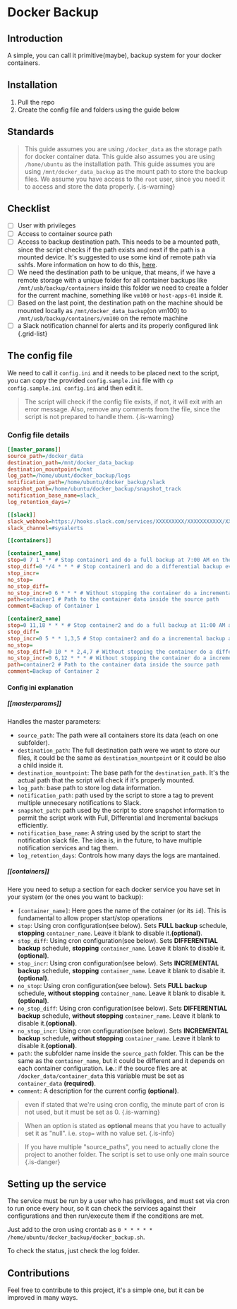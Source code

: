 # Docker Backup

## Introduction

A simple, you can call it primitive(maybe), backup system for your docker containers.


## Installation

1. Pull the repo
2. Create the config file and folders using the guide below

## Standards

> This guide assumes you are using `/docker_data` as the storage path for docker container data.
> This guide also assumes you are using `/home/ubuntu` as the installation path.
> This guide assumes you are using `/mnt/docker_data_backup` as the mount path to store the backup files.
> We assume you have access to the `root` user, since you need it to access and store the data properly.
{.is-warning}

## Checklist

- [ ] User with privileges
- [ ] Access to container source path
- [ ] Access to backup destination path. This needs to be a mounted path, since the script checks if the path exists and next if the path is a mounted device. It's suggested to use some kind of remote path via sshfs. More information on how to do this, [here](https://www.digitalocean.com/community/tutorials/how-to-use-sshfs-to-mount-remote-file-systems-over-ssh).
- [ ] We need the destination path to be unique, that means, if we have a remote storage with a unique folder for all container backups like `/mnt/usb/backup/containers` inside this folder we need to create a folder for the current machine, something like `vm100` or `host-apps-01` inside it.
- [ ] Based on the last point, the destination path on the machine should be mounted locally as `/mnt/docker_data_backup`(on vm100) to `/mnt/usb/backup/containers/vm100` on the remote machine
- [ ] a Slack notification channel for alerts and its properly configured link
{.grid-list}

## The config file

We need to call it `config.ini` and it needs to be placed next to the script, you can copy the provided `config.sample.ini` file with `cp config.sample.ini config.ini` and then edit it.

> The script will check if the config file exists, if not, it will exit with an error message. Also, remove any comments from the file, since the script is not prepared to handle them.
{.is-warning}

### Config file details

```ini
[[master_params]]
source_path=/docker_data
destination_path=/mnt/docker_data_backup
destination_mountpoint=/mnt
log_path=/home/ubunt/docker_backup/logs
notification_path=/home/ubuntu/docker_backup/slack
snapshot_path=/home/ubuntu/docker_backup/snapshot_track
notification_base_name=slack_
log_retention_days=7

[[slack]]
slack_webhook=https://hooks.slack.com/services/XXXXXXXXX/XXXXXXXXXXX/XXXXXXXXXXXXXXXXXXXXXXXX
slack_channel=#sysalerts

[[containers]]

[container1_name]
stop=0 7 1 * * # Stop container1 and do a full backup at 7:00 AM on the 1st of every month
stop_diff=0 */4 * * * # Stop container1 and do a differential backup every 4 hours
stop_incr=
no_stop=
no_stop_diff=
no_stop_incr=0 6 * * * # Without stopping the container do a incremental backup of container1 at 6:00 AM every day
path=container1 # Path to the container data inside the source path
comment=Backup of Container 1

[container2_name]
stop=0 11,18 * * * # Stop container2 and do a full backup at 11:00 AM and 6:00 PM every day
stop_diff=
stop_incr=0 5 * * 1,3,5 # Stop container2 and do a incremental backup at 5:00 AM on Monday, Wednesday and Friday
no_stop=
no_stop_diff=0 10 * * 2,4,7 # Without stopping the container do a differential backup of container2 at 10:00 AM on Tuesday, Thursday and Sunday
no_stop_incr=0 6,12 * * * # Without stopping the container do a incremental backup of container2 at 6:00 AM and 12:00 PM every day
path=container2 # Path to the container data inside the source path
comment=Backup of Container 2
```

#### Config ini explanation

##### [[masterparams]]

Handles the master parameters:

- `source_path`: The path were all containers store its data (each on one subfolder).
- `destination_path`: The full destination path were we want to store our files, it could be the same as `destination_mountpoint` or it could be also a child inside it.
- `destination_mountpoint`: The base path for the `destination_path`. It's the actual path that the script will check if it's properly mounted.
- `log_path`: base path to store log data information.
- `notification_path`: path used by the script to store a tag to prevent multiple unnecesary notifications to Slack.
- `snapshot_path`: path used by the script to store snapshot information to permit the script work with Full, Differential and Incremental backups efficiently.
- `notification_base_name`: A string used by the script to start the notification slack file. The idea is, in the future, to have multiple notification services and tag them.
- `log_retention_days`: Controls how many days the logs are mantained.

##### [[containers]]

Here you need to setup a section for each docker service you have set in your system (or the ones you want to backup):

- `[container_name]`: Here goes the name of the cotainer (or its `id`). This is fundamental to allow proper start/stop operations
- `stop`: Using cron configuration(see below). Sets **FULL backup** schedule, **stopping** `container_name`. Leave it blank to disable it.**(optional)**.
- `stop_diff`:  Using cron configuration(see below). Sets **DIFFERENTIAL backup** schedule, **stopping** `container_name`. Leave it blank to disable it.**(optional)**.
- `stop_incr`:  Using cron configuration(see below). Sets **INCREMENTAL backup** schedule, **stopping** `container_name`. Leave it blank to disable it.**(optional)**.
- `no_stop`:  Using cron configuration(see below). Sets **FULL backup** schedule, **without stopping** `container_name`. Leave it blank to disable it.**(optional)**.
- `no_stop_diff`:  Using cron configuration(see below). Sets **DIFFERENTIAL backup** schedule, **without stopping** `container_name`. Leave it blank to disable it.**(optional)**.
- `no_stop_incr`:  Using cron configuration(see below). Sets **INCREMENTAL backup** schedule, **without stopping** `container_name`. Leave it blank to disable it.**(optional)**.
- `path`: the subfolder name inside the `source_path` folder. This can be the same as the `container_name`, but it could be different and it depends on each container configuration. **i.e.**: if the source files are at `/docker_data/container_data` this variable must be set as `container_data` **(required)**.
- `comment`: A description for the current config **(optional)**.

> even if stated that we're using cron config, the minute part of cron is not used, but it must be set as 0. 
{.is-warning}

> When an option is stated as **optional** means that you have to actually set it as "null".  i.e. `stop=` with no value set.
{.is-info}

> If you have multiple "source_paths", you need to actually clone the project to another folder.  The script is set to use only one main source
{.is-danger}

## Setting up the service

The service must be run by a user who has privileges, and must set via cron to run once every hour, so it can check the services against their configurations and then run/execute them if the conditions are met.

Just add to the cron using crontab as `0 * * * * * /home/ubuntu/docker_backup/docker_backup.sh`.

To check the status, just check the log folder.

## Contributions

Feel free to contribute to this project, it's a simple one, but it can be improved in many ways.
